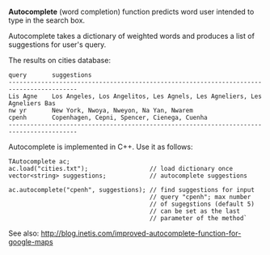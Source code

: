 **Autocomplete** (word completion) function predicts word user intended to type in the search box.
 
Autocomplete takes a dictionary of weighted words and produces a list of suggestions for user's query.
 
The results on cities database:
 
    query       suggestions
    -----------------------------------------------------------------------------------------
    Lis Agne    Los Angeles, Los Angelitos, Les Agnels, Les Agneliers, Les Agneliers Bas
    nw yr       New York, Nwoya, Nweyon, Na Yan, Nwarem
    cpenh       Copenhagen, Cepni, Spencer, Cienega, Cuenha
    -----------------------------------------------------------------------------------------
 
Autocomplete is implemented in C++. Use it as follows:
 
    TAutocomplete ac;
    ac.load("cities.txt");                 // load dictionary once
    vector<string> suggestions;            // autocomplete suggestions
 
    ac.autocomplete("cpenh", suggestions); // find suggestions for input
                                           // query "cpenh"; max number
                                           // of sugegstions (default 5)
                                           // can be set as the last
                                           // parameter of the method`
 
See also: http://blog.inetis.com/improved-autocomplete-function-for-google-maps
